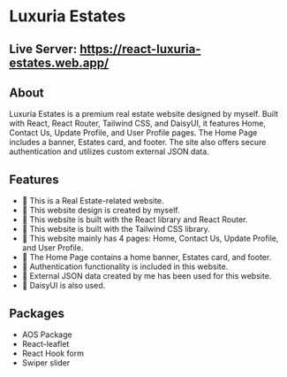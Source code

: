 # Luxuria Estates

## Live Server: https://react-luxuria-estates.web.app/ 
## About
Luxuria Estates is a premium real estate website designed by myself. Built with React, React Router, Tailwind CSS, and DaisyUI, it features Home, Contact Us, Update Profile, and User Profile pages. The Home Page includes a banner, Estates card, and footer. The site also offers secure authentication and utilizes custom external JSON data.
##  Features
- 📝 This is a Real Estate-related website.
- 📝 This website design is created by myself.
- 📝 This website is built with the React library and React Router.
- 📝 This website is built with the Tailwind CSS library.
- 📝 This website mainly has 4 pages: Home, Contact Us, Update Profile, and User Profile.
- 📝 The Home Page contains a home banner, Estates card, and footer.
- 📝 Authentication functionality is included in this website.
- 📝 External JSON data created by me has been used for this website.
- 📝 DaisyUI is also used.

## Packages

- AOS Package
- React-leaflet
- React Hook form
- Swiper slider
